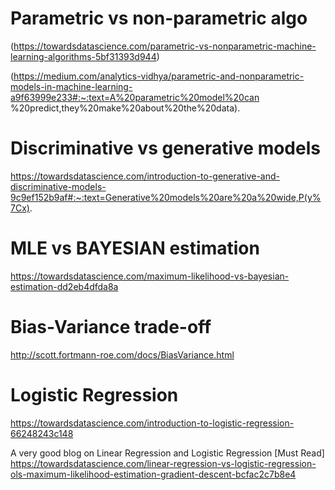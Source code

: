 # Parametric vs non-parametric algo
(https://towardsdatascience.com/parametric-vs-nonparametric-machine-learning-algorithms-5bf31393d944)

(https://medium.com/analytics-vidhya/parametric-and-nonparametric-models-in-machine-learning-a9f63999e233#:~:text=A%20parametric%20model%20can
%20predict,they%20make%20about%20the%20data).

# Discriminative vs generative models
https://towardsdatascience.com/introduction-to-generative-and-discriminative-models-9c9ef152b9af#:~:text=Generative%20models%20are%20a%20wide,P(y%7Cx).

# MLE vs BAYESIAN estimation

https://towardsdatascience.com/maximum-likelihood-vs-bayesian-estimation-dd2eb4dfda8a

# Bias-Variance trade-off
http://scott.fortmann-roe.com/docs/BiasVariance.html

# Logistic Regression
https://towardsdatascience.com/introduction-to-logistic-regression-66248243c148

A very good blog on Linear Regression and Logistic Regression [Must Read]
https://towardsdatascience.com/linear-regression-vs-logistic-regression-ols-maximum-likelihood-estimation-gradient-descent-bcfac2c7b8e4